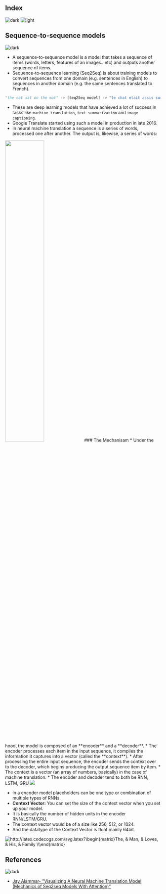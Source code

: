 ## Index
![dark](https://user-images.githubusercontent.com/12748752/141935752-90492d2e-7904-4f9f-a5a1-c4e59ddc3a33.png)
![light](https://user-images.githubusercontent.com/12748752/141935760-406edb8f-cb9b-4e30-9b69-9153b52c28b4.png)

## Sequence-to-sequence models  
![dark](https://user-images.githubusercontent.com/12748752/141935752-90492d2e-7904-4f9f-a5a1-c4e59ddc3a33.png)
* A sequence-to-sequence model is a model that takes a sequence of items (words, letters, features of an images…etc) and outputs another sequence of items.
* Sequence-to-sequence learning (Seq2Seq) is about training models to convert sequences from one domain (e.g. sentences in English) to sequences in another domain (e.g. the same sentences translated to French).
```Python
"the cat sat on the mat" -> [Seq2Seq model] -> "le chat etait assis sur le tapis"
```
* These are deep learning models that have achieved a lot of success in tasks like `machine translation`, `text summarization` and `image captioning`.
* Google Translate started using such a model in production in late 2016. 
* In neural machine translation a sequence is a series of words, processed one after another. The output is, likewise, a series of words:
<img src="https://user-images.githubusercontent.com/12748752/160001494-3df9a3c0-a5e8-46f9-9860-ca354cca3e1f.png" width=50% />
### The Mechanisam
* Under the hood, the model is composed of an **encoder** and a **decoder**.
* The encoder processes each item in the input sequence, it compiles the information it captures into a vector (called the **context**). 
* After processing the entire input sequence, the encoder sends the context over to the decoder, which begins producing the output sequence item by item.
* The context is a vector (an array of numbers, basically) in the case of machine translation. 
* The encoder and decoder tend to both be RNN, LSTM, GRU
<img src="https://user-images.githubusercontent.com/12748752/159683212-c666dd34-a293-4b7e-881f-7d60bef23663.png" />

* In a encoder model placeholders can be one type or combination of multiple types of RNNs.
* **Context Vector:** You can set the size of the context vector when you set up your model. 
* It is basically the number of hidden units in the encoder RNN/LSTM/GRU. 
* The context vector would be of a size like 256, 512, or 1024.
* And the datatype of the Context Vector is float mainly 64bit.


<img src="http://latex.codecogs.com/svg.latex?\begin{matrix}The,&space;&&space;&space;Man,&space;&space;&&space;&space;Loves,&space;&&space;His,&space;&&space;&space;Family&space;&space;\\\end{matrix}" title="http://latex.codecogs.com/svg.latex?\begin{matrix}The, & Man, & Loves, & His, & Family \\\end{matrix}" />


## References 
![dark](https://user-images.githubusercontent.com/12748752/141935752-90492d2e-7904-4f9f-a5a1-c4e59ddc3a33.png)
* [Jay Alammar- "Visualizing A Neural Machine Translation Model (Mechanics of Seq2seq Models With Attention)"](https://jalammar.github.io/visualizing-neural-machine-translation-mechanics-of-seq2seq-models-with-attention/)

